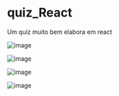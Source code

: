 # quiz_React
Um quiz muito bem elabora em react



![image](https://user-images.githubusercontent.com/72713975/212524553-2c0ae7a6-6d39-4a2c-bf80-7b74f33ff1d5.png)


![image](https://user-images.githubusercontent.com/72713975/212524528-f8b095d2-6877-498c-a401-13d129cd38c6.png)

![image](https://user-images.githubusercontent.com/72713975/212524535-7c20457d-b758-470c-b31f-b7c7a16121a6.png)

![image](https://user-images.githubusercontent.com/72713975/212524540-6a036108-ead7-4bb2-90e1-e390406029fe.png)


